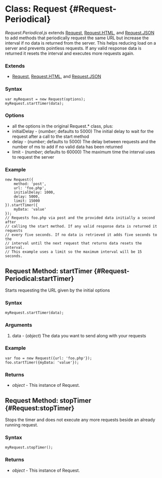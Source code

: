 Class: Request {#Request-Periodical}
=====================================

*Request.Periodical.js* extends [Request][], [Request.HTML][], and [Request.JSON][] to add methods that periodically request the same
URL but increase the interval if no data is returned from the server. This helps reducing load on a server and prevents pointless requests.
If any valid response data is returned it resets the interval and executes more requests again.

### Extends

* [Request][], [Request.HTML][], and [Request.JSON][]

### Syntax

	var myRequest = new Request(options);
	myRequest.startTimer(data);

### Options

* all the options in the original Request.* class, plus:
* initialDelay - (*number*; defaults to 5000) The initial delay to wait for the request after a call to the start method
* delay - (*number*; defaults to 5000) The delay between requests and the number of ms to add if no valid data has been returned
* limit - (*number*; defaults to 60000) The maximum time the interval uses to request the server

### Example

	new Request({
		method: 'post',
		url: 'foo.php',
		initialDelay: 1000,
		delay: 5000,
		limit: 15000
	}).startTimer({
		myData: 'value'
	});
	// Requests foo.php via post and the provided data initially a second after
	// calling the start method. If any valid response data is returned it requests
	// every five seconds. If no data is retrieved it adds five seconds to the
	// interval until the next request that returns data resets the interval.
	// This example uses a limit so the maximum interval will be 15 seconds.

Request Method: startTimer {#Request-Periodical:startTimer}
------------------------------------------------------

Starts requesting the URL given by the initial options

### Syntax

	myRequest.startTimer(data);

### Arguments

1. data - (*object*) The data you want to send along with your requests

### Example

	var foo = new Request({url: 'foo.php'});
	foo.startTimer({myData: 'value'});

### Returns

* *object* - This instance of Request.

Request Method: stopTimer {#Request:stopTimer}
------------------------------------------------------

Stops the timer and does not execute any more requests beside an already running request.

### Syntax

	myRequest.stopTimer();

### Returns

* *object* - This instance of Request.

[Request]: /core/Request/Request
[Request.HTML]: /core/Request/Request.HTML
[Request.JSON]: /core/Request/Request.JSON
[Request.Periodical]: #Request-Periodical